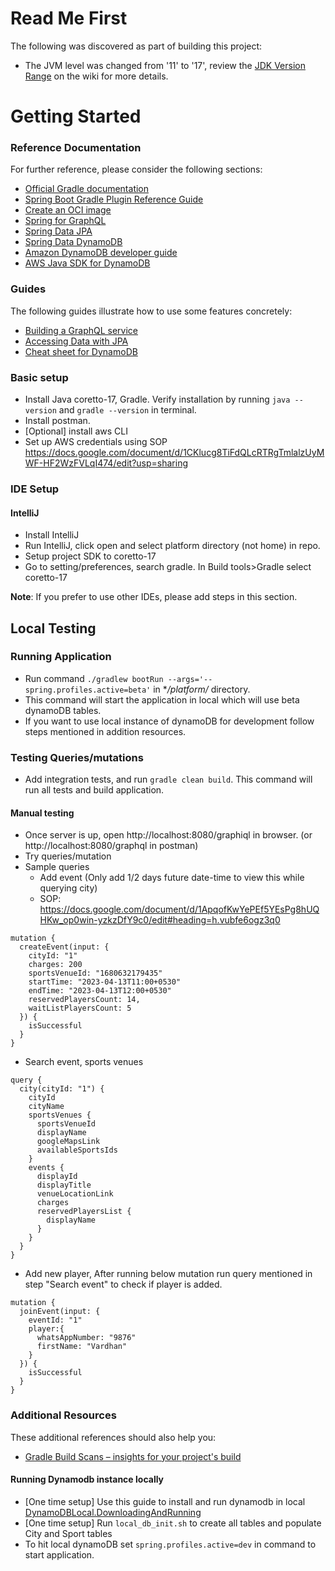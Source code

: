 # Read Me First
The following was discovered as part of building this project:

* The JVM level was changed from '11' to '17', review the [JDK Version Range](https://github.com/spring-projects/spring-framework/wiki/Spring-Framework-Versions#jdk-version-range) on the wiki for more details.

# Getting Started

### Reference Documentation
For further reference, please consider the following sections:

* [Official Gradle documentation](https://docs.gradle.org)
* [Spring Boot Gradle Plugin Reference Guide](https://docs.spring.io/spring-boot/docs/3.0.4/gradle-plugin/reference/html/)
* [Create an OCI image](https://docs.spring.io/spring-boot/docs/3.0.4/gradle-plugin/reference/html/#build-image)
* [Spring for GraphQL](https://docs.spring.io/spring-boot/docs/3.0.4/reference/html/web.html#web.graphql)
* [Spring Data JPA](https://docs.spring.io/spring-boot/docs/3.0.4/reference/htmlsingle/#data.sql.jpa-and-spring-data)
* [Spring Data DynamoDB](https://github.com/boostchicken/spring-data-dynamodb/blob/develop/README.md)
* [Amazon DynamoDB developer guide](https://docs.aws.amazon.com/amazondynamodb/latest/developerguide/Introduction.html)
* [AWS Java SDK for DynamoDB](https://docs.aws.amazon.com/amazondynamodb/latest/developerguide/DynamoDBMapper.html)

### Guides
The following guides illustrate how to use some features concretely:

* [Building a GraphQL service](https://spring.io/guides/gs/graphql-server/)
* [Accessing Data with JPA](https://spring.io/guides/gs/accessing-data-jpa/)
* [Cheat sheet for DynamoDB](https://docs.aws.amazon.com/amazondynamodb/latest/developerguide/CheatSheet.html)

### Basic setup
* Install Java coretto-17, Gradle. Verify installation by running `java --version` and `gradle --version` in terminal.
* Install postman.
* [Optional] install aws CLI
* Set up AWS credentials using SOP https://docs.google.com/document/d/1CKlucg8TiFdQLcRTRgTmlalzUyMWF-HF2WzFVLqI474/edit?usp=sharing


### IDE Setup

#### IntelliJ
* Install IntelliJ
* Run IntelliJ, click open and select platform directory (not home) in repo.
* Setup project SDK to coretto-17
* Go to setting/preferences, search gradle. In Build tools>Gradle select coretto-17

**Note**: If you prefer to use other IDEs, please add steps in this section.

## Local Testing

### Running Application

* Run command `./gradlew bootRun --args='--spring.profiles.active=beta'` in **/platform/* directory.
* This command will start the application in local which will use beta dynamoDB tables.
* If you want to use local instance of dynamoDB for development follow steps mentioned in addition resources.

### Testing Queries/mutations

* Add integration tests, and run `gradle clean build`. This command will run all tests and build application.

#### Manual testing
* Once server is up, open http://localhost:8080/graphiql in browser. (or http://localhost:8080/graphql in postman)
* Try queries/mutation
* Sample queries
  * Add event (Only add 1/2 days future date-time to view this while querying city)
  * SOP: https://docs.google.com/document/d/1ApqofKwYePEf5YEsPg8hUQHKw_op0win-yzkzDfY9c0/edit#heading=h.vubfe6ogz3q0
```aidl
mutation {
  createEvent(input: {
    cityId: "1"
    charges: 200
    sportsVenueId: "1680632179435"
    startTime: "2023-04-13T11:00+0530"
    endTime: "2023-04-13T12:00+0530"
    reservedPlayersCount: 14,
    waitListPlayersCount: 5
  }) {
    isSuccessful
  }
}
```
  * Search event, sports venues
```aidl
query {
  city(cityId: "1") {
    cityId
    cityName
    sportsVenues {
      sportsVenueId
      displayName
      googleMapsLink
      availableSportsIds
    }
    events {
      displayId
      displayTitle
      venueLocationLink
      charges
      reservedPlayersList {
        displayName
      }
    }
  }
}
```
  * Add new player, After running below mutation run query mentioned in step "Search event" to check if player is added.
```aidl
mutation {
  joinEvent(input: {
    eventId: "1"
    player:{
      whatsAppNumber: "9876"
      firstName: "Vardhan"
    }
  }) {
    isSuccessful
  }
}
```

### Additional Resources
These additional references should also help you:

* [Gradle Build Scans – insights for your project's build](https://scans.gradle.com#gradle)

#### Running Dynamodb instance locally

* [One time setup] Use this guide to install and run dynamodb in local [DynamoDBLocal.DownloadingAndRunning](https://docs.aws.amazon.com/amazondynamodb/latest/developerguide/DynamoDBLocal.DownloadingAndRunning.html)
* [One time setup] Run `local_db_init.sh` to create all tables and populate City and Sport tables  
* To hit local dynamoDB set `spring.profiles.active=dev` in command to start application.
